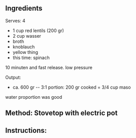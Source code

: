 ## Ingredients

Serves: 4

- 1 cup red lentils (200 gr)
- 2 cup wasser
- broth
- knoblauch
- yellow thing
- this time: spinach

10 minuten and fast release. low pressure

Output:
- ca. 600 gr -- 3:1 
portion: 200 gr cooked = 3/4 cup maso

water proportion was good



## Method: Stovetop with electric pot
## Instructions: